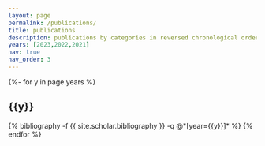 ```yaml
---
layout: page
permalink: /publications/
title: publications
description: publications by categories in reversed chronological order. generated by jekyll-scholar.
years: [2023,2022,2021]
nav: true
nav_order: 3
---
```

<!-- _pages/publications.md -->
<div class="publications">

{%- for y in page.years %}
  <h2 class="year">{{y}}</h2>
  {% bibliography -f {{ site.scholar.bibliography }} -q @*[year={{y}}]* %}
{% endfor %}

</div>
